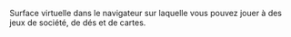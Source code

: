 Surface virtuelle dans le navigateur sur laquelle vous pouvez jouer à des jeux de société, de dés et de cartes.
